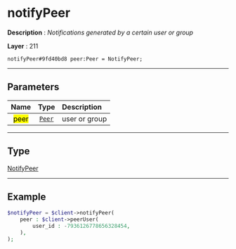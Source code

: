 # notifyPeer

**Description** : *Notifications generated by a certain user or group*

**Layer** : 211

```tl
notifyPeer#9fd40bd8 peer:Peer = NotifyPeer;
```

---

## Parameters

| Name | Type | Description |
| :---: | :---: | :--- |
| <mark>peer</mark> | [`Peer`](type/Peer) | user or group |

---

## Type

[NotifyPeer](type/NotifyPeer)

---

## Example

```php
$notifyPeer = $client->notifyPeer(
	peer : $client->peerUser(
		user_id : -7936126778656328454,
	),
);
```